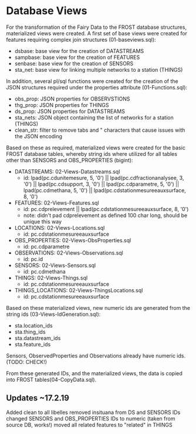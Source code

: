# Database Views
For the transformation of the Fairy Data to the FROST database structures, materialized views were created. 
A first set of base views were created for features requiring complex join structures (01-baseviews.sql):
- dsbase: base view for the creation of DATASTREAMS
- sampbase: base view for the creation of FEATURES
- senbase: base view for the creation of SENSORS
- sta_net: base view for linking multiple networks to a station (THINGS)

In addition, several pl/sql functions were created for the creation of the JSON structures required under the properties attribute (01-Functions.sql):
- obs_prop: JSON properties for OBSERVSTIONS
- thg_prop: JSON properties for THINGS
- ds_prop: JSON properties for DATASTREAMS
- sta_nets: JSON object containing the list of networks for a station (THINGS)
- clean_str: filter to remove tabs and " characters that cause issues with the JSON encoding

Based on these as required, materialized views were created for the basic FROST database tables, whereby string ids where utilized for all tables other than SENSORS and OBS_PROPERTIES (bigint):
- DATASTREAMS: 02-Views-Datastreams.sql
  - id: lpad(pc.cdunitemesure, 5, '0') || lpad(pc.cdfractionanalysee, 3, '0') || lpad(pc.cdsupport, 3, '0') || 
			lpad(pc.cdparametre, 5, '0') || lpad(pc.cdmethana, 5, '0') || lpad(pc.cdstationmesureeauxsurface, 8, '0')
- FEATURES: 02-Views-Features.sql
  - id: pc.cdprelevement || lpad(pc.cdstationmesureeauxsurface, 8, '0') 
  - note: didn't pad cdprelevement as defined 100 char long, should be unique this way
- LOCATIONS: 02-Views-Locations.sql
  - id: pc.cdstationmesureeauxsurface
- OBS_PROPERTIES: 02-Views-ObsProperties.sql
  - id: pc.cdparametre
- OBSERVATIONS: 02-Views-Observations.sql
  - id: pc.id
- SENSORS: 02-Views-Sensors.sql
  - id: pc.cdmethana
- THINGS: 02-Views-Things.sql
  - id: pc.cdstationmesureeauxsurface
- THINGS_LOCATIONS: 02-Views-ThingsLocations.sql
  - id: pc.cdstationmesureeauxsurface

Based on these materialized views, new numeric ids are generated from the string ids (03-Views-IdGeneration.sql):
- sta.location_ids
- sta.thing_ids
- sta.datastream_ids
- sta.feature_ids

Sensors, ObservedProperties and Observations already have numeric ids. (TODO: CHECK!)

From these generated IDs, and the materialized views, the data is copied into FROST tables(04-CopyData.sql).

## Updates ~17.2.19
Added clean to all libelles
removed insituana from DS and SENSORS IDs
changed SENSORS and OBS_PROPERTIES IDs to numeric (taken from source DB, works!)
moved all related features to "related" in THINGS

